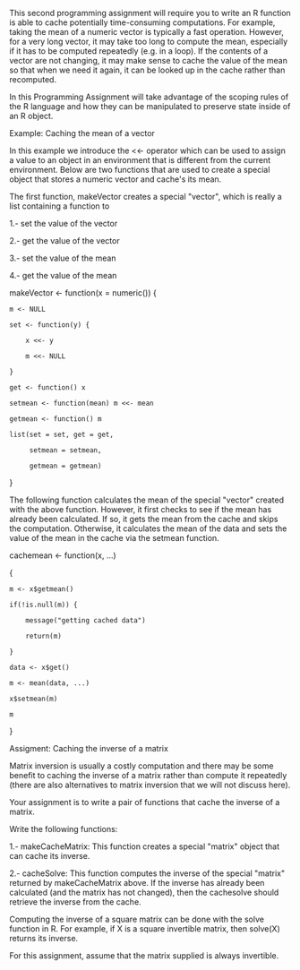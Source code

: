 This second programming assignment will require you to write an R function is able to cache potentially time-consuming computations. 
For example, taking the mean of a numeric vector is typically a fast operation. 
However, for a very long vector, it may take too long to compute the mean, especially if it has to be computed repeatedly 
(e.g. in a loop). 
If the contents of a vector are not changing, it may make sense to cache the value of the mean so that when we need it again, 
it can be looked up in the cache rather than recomputed. 

In this Programming Assignment will take advantage of the scoping rules of the R language and how they can be manipulated 
to preserve state inside of an R object.

Example: Caching the mean of a vector

In this example we introduce the <<- operator which can be used to assign a value to an object in an environment that is different from the 
current environment. Below are two functions that are used to create a special object that stores a numeric vector and cache's its mean.

The first function, makeVector creates a special "vector", which is really a list containing a function to

1.- set the value of the vector

2.- get the value of the vector

3.- set the value of the mean

4.- get the value of the mean

makeVector <- function(x = numeric()) {

    m <- NULL

    set <- function(y) {

        x <<- y

        m <<- NULL

    }

    get <- function() x

    setmean <- function(mean) m <<- mean

    getmean <- function() m

    list(set = set, get = get,

         setmean = setmean,

         getmean = getmean)

}

The following function calculates the mean of the special "vector" created with the above function. 
However, it first checks to see if the mean has already been calculated. 
If so, it gets the mean from the cache and skips the computation. 
Otherwise, it calculates the mean of the data and sets the value of the mean in the cache via the setmean function.

cachemean <- function(x, ...) 

{

    m <- x$getmean()

    if(!is.null(m)) {

        message("getting cached data")

        return(m)

    }

    data <- x$get()

    m <- mean(data, ...)

    x$setmean(m)

    m

}

Assigment: Caching the inverse of a matrix

Matrix inversion is usually a costly computation and there may be some benefit to caching the inverse of a matrix rather than compute it 
repeatedly (there are also alternatives to matrix inversion that we will not discuss here). 

Your assignment is to write a pair of functions that cache the inverse of a matrix.

Write the following functions:

1.-    makeCacheMatrix: This function creates a special "matrix" object that can cache its inverse.

2.-    cacheSolve: This function computes the inverse of the special "matrix" returned by makeCacheMatrix above. 
	If the inverse has already been calculated (and the matrix has not changed), then the cachesolve should retrieve the inverse from the cache.

Computing the inverse of a square matrix can be done with the solve function in R. 
For example, if X is a square invertible matrix, then solve(X) returns its inverse.

For this assignment, assume that the matrix supplied is always invertible.
